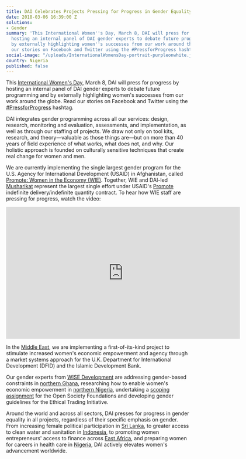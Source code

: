 ```yaml
---
title: DAI Celebrates Projects Pressing for Progress in Gender Equality
date: 2018-03-06 16:39:00 Z
solutions:
- Gender
summary: 'This International Women''s Day, March 8, DAI will press for progress by
  hosting an internal panel of DAI gender experts to debate future programming and
  by externally highlighting women''s successes from our work around the globe. Read
  our stories on Facebook and Twitter using the #PressforProgress hashtag.'
social-image: "/uploads/InternationalWomensDay-portrait-purpleonwhite.jpg"
country: Nigeria
published: false
---
```


This [International Women's Day](https://www.internationalwomensday.com/), March 8, DAI will press for progress by hosting an internal panel of DAI gender experts to debate future programming and by externally highlighting women's successes from our work around the globe. Read our stories on Facebook and Twitter using the [#PressforProgress](https://twitter.com/search?q=%23PressForProgress&src=tyah) hashtag.

DAI integrates gender programming across all our services: design, research, monitoring and evaluation, assessments, and implementation, as well as through our staffing of projects. We draw not only on tool kits, research, and theory—valuable as those things are—but on more than 40 years of field experience of what works, what does not, and why. Our holistic approach is founded on culturally sensitive techniques that create real change for women and men.

We are currently implementing the single largest gender program for the U.S. Agency for International Development (USAID) in Afghanistan, called [Promote: Women in the Economy (WIE)](https://www.dai.com/our-work/projects/afghanistan-women-in-the-economy). Together, WIE and DAI-led [Musharikat](https://www.dai.com/our-work/projects/afghanistan-musharikat) represent the largest single effort under USAID's [Promote](https://www.usaid.gov/afghanistan/promote/) indefinite delivery/indefinite quantity contract. To hear how WIE staff are pressing for progress, watch the video:

<iframe src="https://player.vimeo.com/video/258827338" width="640" height="360" frameborder="0" webkitallowfullscreen mozallowfullscreen allowfullscreen></iframe>

In the [Middle East](https://www.dai.com/our-work/projects/jordan-egypt-and-palestine-arab-women-enterprise-fund), we are implementing a first-of-its-kind project to stimulate increased women's economic empowerment and agency through a market systems approach for the U.K. Department for International Development (DFID) and the Islamic Development Bank.

Our gender experts from [WISE Development](http://wisedevelopment.com/) are addressing gender-based constraints in [northern Ghana](http://wisedevelopment.com/improving-farmers-productivity-through-addressing-gender-based-constraints/), researching how to enable women's economic empowerment in [northern Nigeria](http://wisedevelopment.com/portfolio/enhancing-womens-engagement-in-key-rural-and-agricultural-markets-in-northern-nigeria/), undertaking a [scoping assignment](http://wisedevelopment.com/economic-advancement-of-women-workers-in-informal-sector/) for the Open Society Foundations and developing gender guidelines for the Ethical Trading Initiative.

Around the world and across all sectors, DAI presses for progress in gender equality in all projects, regardless of their specific emphasis on gender. From increasing female political participation in [Sri Lanka](https://www.dai.com/our-work/projects/sri-lanka-strengthening-democratic-governance-and-accountability-project-sdgap), to greater access to clean water and sanitation in [Indonesia](https://www.dai.com/our-work/projects/indonesia-urban-water-sanitation-and-hygiene-iuwash), to promoting women entrepreneurs' access to finance across [East Africa](https://www.dai.com/our-work/projects/east-africa-trade-and-investment-hub-tih), and preparing women for careers in health care in [Nigeria](https://www.dai.com/our-work/projects/nigeria-women-for-health-w4h), DAI actively elevates women's advancement worldwide.